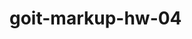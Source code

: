 # goit-markup-hw-04

<!-- ************************************    TODO LIST    ************************************ -->

<!--  Создай репозиторий goit-markup-hw-03. -->
<!--  Склонируй созданный репозиторий и скопируй в него файлы предыдущей работы. -->
<!--  Добавь стили для геометрии (ширины, отступы, поля и рамки) и позиционирование контента при   помощи Flexbox для страниц макета #2 -->
<!--  Настрой GitHub Pages и добавь ссылку на живую страницу в шапку GitHub-репозитория. -->

<!-- ***************************************************************************************** -->

<!-- TODO Критерии приёма работы наставником -->

<!-- TODO Проект #1 -->

<!-- «A1» Главный HTML-файл называется index.html. -->
<!-- «A2» В корне проекта есть папка images с изображениями. -->
<!-- «A3» В названиях файлов нет заглавных букв, пробелов и транслита, только буквы и слова английского языка. -->

<!-- «A4» Исходный код отформатирован при помощи Prettier. -->
<!-- «A5» Все изображения и текстовый контент взяты из макета. -->
<!-- «A6» Все растровые изображения оптимизированы используя squoosh. -->
<!-- «A7» Код написан следуя руководству. http://sadcitizen.me/code-guide/ -->

<!-- ***************************************************************************************** -->

<!-- TODO Проект #2 -->

<!--  «A1» В корне проекта есть папка images с изображениями. -->
<!--  «A2» В корне проекта есть папка css с файлами стилей. -->
<!--  «A3» Все стили написаны в одном файле styles.css, который находится в папке css. -->
<!--  «A4» В названиях файлов нет заглавных букв, пробелов и транслита, только буквы и слова английского языка. -->

<!--  «A5» Исходный код отформатирован при помощи Prettier. -->
<!--  «A6» Все изображения и текстовый контент взяты из макета. -->
<!--  «A7» Все растровые изображения оптимизированы используя squoosh. -->
<!--  «A8» Код написан следуя руководству. http://sadcitizen.me/code-guide/ -->

<!-- ***************************************************************************************** -->

<!-- TODO Проект #3 -->

<!--  «A1» В корне проекта есть папка images с изображениями. -->
<!--  «A2» В корне проекта есть папка css с файлами стилей. -->
<!--  «A3» Все стили написаны в одном файле styles.css, который находится в папке css. -->
<!--  «A4» В названиях файлов нет заглавных букв, пробелов и транслита, только буквы и слова английского языка. -->
<!--  «A5» Исходный код отформатирован при помощи Prettier. -->
<!--  «A6» Все изображения и текстовый контент взяты из макета. -->
<!--  «A7» На всех HTML-страницах подключен нормализатор стилей https://github.com/sindresorhus/modern-normalize -->
<!--  «A8» Код написан следуя руководству. http://sadcitizen.me/code-guide/ -->

<!-- TODO Разметка #1 -->

<!-- «B1» Разметка страницы Студия набрана в файле index.html. -->
<!-- «B2» Выполнена HTML-разметка всех элементов макета. -->
<!-- «B3» Теги использованы согласно их семантического смысла. -->
<!-- «B4» HTML проходит проверку валидатором без ошибок. -->
<!-- «B5» В разметке есть теги для выделения основной структуры страницы:
<header>, <main> и <footer>.-->

<!-- «B6» Логотип в хедере и футере - это ссылка с текстом, не изображение. -->
<!-- «B7» Тег <nav> использован единожды на странице - в хедере. -->
<!-- «B8» Контакты в хедере (почта и телефон) находятся вне тега <nav>. -->
<!-- «B9» Тег <h1> использован один раз на странице. -->
<!-- «B10» Элемент с текстом "Заказать услугу" - это кнопка с type="button".-->
<!-- «B11» Заголовки секций размечены тегом <h2>. -->
<!-- «B12» У тегов <img> указаны атрибуты размеров, как минимум width. -->
<!-- «B13» У тегов <img> есть атрибут alt, который заполнен кратким описанием о том, что изображено на картинке.-->

<!-- «B14» Изображения экспортированы из макета в формате jpg. -->
<!-- «B15» Группы однотипных элементов собраны в списки <ul>. -->
<!-- «B16» Тег <address> использован только в футере. -->

<!-- ***************************************************************************************** -->

<!-- TODO Разметка #2 -->

<!--  «B1» Разметка страницы Портфолио набрана в файле portfolio.html. -->
<!--  «B2» Выполнена HTML-разметка всех элементов макета. -->
<!--  «B3» Теги использованы согласно их семантического смысла. -->
<!--  «B4» HTML проходит проверку валидатором без ошибок. -->
<!--  «B5» Имена классов описательные и понятные другому разработчику. -->
<!--  «B6» Имена классов не содержат заглавных букв, пробелов, транслита и названий тегов, только буквы и слова английского языка. Если имя класса состоит из нескольких слов, они разделяются дефисом. -->

<!--  «B7» Атрибут href навигационных ссылок Студия и Портфолио содержит относительный путь к HTML-файлам этих страниц. При нажатии по ссылке происходит переход на соответствующую страницу в текущей вкладке браузера. -->

<!--  «B8» У тегов <img> указаны атрибуты размеров, как минимум width. -->
<!--  «B9» Изображения экспортированы из макета в формате jpg. -->
<!--  «B10» Группы однотипных элементов собраны в списки <ul>. -->
<!--  «B11» Фильтр на странице Портфолио выполнен списком кнопок, каждой из которых задан атрибут type="button". -->

<!--  «B12» Разметка хедера и футера одинаковая на всех страницах. -->
<!--  «B13» Все необходимые по макету шрифты и их вариации (вес и начертание) подключены с сервиса Google Fonts одной ссылкой. Необходимый вес для Raleway – 700, а для Roboto – 400, 500, 700 и 900. -->
<!--  «B14» Внутри разметки кнопок нет дополнительных элементов, например спанов или ссылок. -->

<!-- ***************************************************************************************** -->

<!-- TODO Оформление #2 -->

<!--  «C1» Нет глобальных стилей элементов кроме <body>. -->
<!--  «C2» Для оформления используются селекторы класса. -->
<!--  «C3» В стилях отсутствует !important. -->
<!--  «C4» У интерактивных элементов (кнопок и ссылок), при наведении мышкой или фокусе с клавиатуры, есть активное состояние указанное в макете (изменение цвета). -->
<!--  «С5» Текст контактов в хедере и футере меняет цвет при ховере и фокусе. -->
<!--  «C6» Для хранения палитры цветов макета (текст, фон, выделение) используются CSS-переменные. -->
<!--  «С7» Для элемента <body> задано свойство font-family с доминантным на макете шрифтом Roboto. -->
<!--  «С8» Указаны альтернативные варианты шрифта и тип семейства (без засечек) в конце перечисления font-family у элемента <body>. -->
<!--  «С9» Семейство шрифтов Roboto явно задано только для элемента <body>, остальные элементы наследуют его. -->
<!--  «С10» Для элемента <body> задано свойство color с доминантным на макете цветом текста. Остальной текст наследует или переопределяет это значение. -->
<!--  «С11» Размер шрифта (свойство font-size) всех текстовых элементов точно соответствует значениям из макета. -->
<!-- «С12» Высота строки (свойство line-height) всех текстовых элементов точно соответствует значениям из макета и задана как множитель, а не в px. -->
<!-- «С13» Цвет (свойство color) всех текстовых элементов точно соответствует значениям из макета. -->
<!-- «С14» Вес шрифта (свойство font-weight) всех текстовых элементов точно соответствует значениям из макета. -->
<!--  «С15» Вес шрифта (свойство font-weight) явно указан только если значение в макете отличается от стандартного для этого элемента в браузере. -->
<!--  «С16» Кнопкам задано свойство cursor со значением pointer. -->
<!--  «С17» В стилях не повторяются значения свойств, которые заданы браузером по умолчнаию. Например, ссылкам не нужно указывать cursor: pointer, а абзацам font-style: normal или font-weight: 400. -->

<!-- ***************************************************************************************** -->

<!-- TODO Оформление #3 -->

<!--  «B1» Допускается глобальный сброс стилей по селектору тега для элементов <h1>...<h6>, <p> и <ul>. -->
<!--  «B2» У элементов нет внешних отступов (свойство margin) «пробивающих» родительский элемент. -->
<!--  «B3» В однострочных коллекциях элементов очищен крайний левый или правый margin элементов (если он есть). -->
<!--  «B4» Для отступов между двумя соседними элементами используется свойство margin. -->
<!--  «B5» Для зазора между границей родителя и его ребёнком используется свойство padding. -->
<!--  «B6» Размеры внешних отступов (свойство margin) и внутренних полей (свойство padding) элементов заданы точно по макету. -->
<!--  «B7» Создан общий вспомогательный класс .container для центрирования и ограничения контента по ширине. -->
<!--  «B8» Ширина «контейнера» соответствует макету и равна 1200px. -->
<!--  «B9» «Контейнер» оборачивает контент хедера, футера и секций. То есть находится внутри них. -->
<!--  «B10» Для расположения элементов используется Flexbox, но только там, где это необходимо. Например в шапке, навигации, списках в секциях и так далее, то есть там, где расположить элементы горизонтально по другому невозможно. -->
<!--  «B11» Финальные размеры блоков в браузере соответствуют макету. -->
<!--  «B12» У элементов нет фиксированной высоты, она определяется их контентом. -->
<!--  «B13» У хедера есть нижняя рамка, необходимо сильно приблизить макет чтобы увидеть её. -->
<!--  «B14» Секции расположены друг под другом как стопка книг, без внешних отступов. -->
<!--  «B15» Для всех секций используется один класс .section, заданы верхние и нижние падинги по 94px, отодвигающие контент внутрь секции. -->
<!--  «B16» Для построения сеток используется техника описанная в конспекте и видео-мастерской. -->
<!--  «B17» В карточках на странице Портфолио есть рамка (свойство border), но только в нижней части карточки. -->

<!-- ***************************************************************************************** -->
 <!-- Привіт! Здача д/з у самому розпалі, тому саме час звернути увагу на поширені помилки, яких часто допускають студенти при виконанні 4-ї домашньої роботи:
Найчастіше розміри іконок моб. телефону та конверта (для контактної інформації в хедері) експортуєте у меншому розмірі, ніж оригінал – звертайте на це увагу. Також при експорті будь-яких іконок слідкуйте за тим, щоб експортувалася саме іконка без фону. Розміри іконок ставте в html
Стилізуйте властивість fillчерез css-правило (fill з path видаляйте), це вам дуже допоможе при виконанні д/з № 5. Відмінним рішенням буде використовувати currentColor для стилізації.
Властивість fill -- це властивість svg. Його можна задати на посилання -- ви тим самим спростите анімацію у наступному ДЗ. Ну і як ви пам’ятаєте - посилання є інтерактивним елементом.
Іконки соцмереж, а також постійних клієнтів групуйте як список.
У li, де є посилання з іконками, задавайте розміри. А на посилання задавайте 100% ширини і висоти батька. Не добре задавати розміри за рахунок елементів, що знаходяться усередині.
Додаючи ефект тіні при ховері за карткою, стилізуйте саме посилання (кнопку), а не li. -->